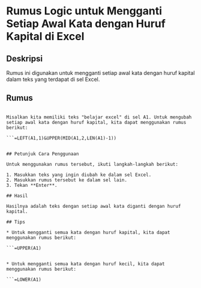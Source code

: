 # Rumus Logic untuk Mengganti Setiap Awal Kata dengan Huruf Kapital di Excel

## Deskripsi

Rumus ini digunakan untuk mengganti setiap awal kata dengan huruf kapital dalam teks yang terdapat di sel Excel.

## Rumus
```=LEFT(A1,1)&UPPER(MID(A1,2,LEN(A1)-1))

Misalkan kita memiliki teks "belajar excel" di sel A1. Untuk mengubah setiap awal kata dengan huruf kapital, kita dapat menggunakan rumus berikut:

```=LEFT(A1,1)&UPPER(MID(A1,2,LEN(A1)-1))


## Petunjuk Cara Penggunaan

Untuk menggunakan rumus tersebut, ikuti langkah-langkah berikut:

1. Masukkan teks yang ingin diubah ke dalam sel Excel.
2. Masukkan rumus tersebut ke dalam sel lain.
3. Tekan **Enter**.

## Hasil

Hasilnya adalah teks dengan setiap awal kata diganti dengan huruf kapital.

## Tips

* Untuk mengganti semua kata dengan huruf kapital, kita dapat menggunakan rumus berikut:

```=UPPER(A1)


* Untuk mengganti semua kata dengan huruf kecil, kita dapat menggunakan rumus berikut:

```=LOWER(A1)